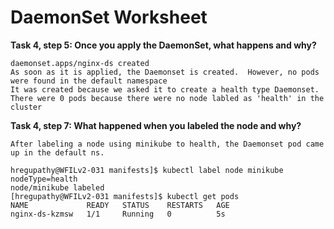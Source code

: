 # DaemonSet Worksheet


__Task 4, step 5: Once you apply the DaemonSet, what happens and why?__

```
daemonset.apps/nginx-ds created
As soon as it is applied, the Daemonset is created.  However, no pods were found in the default namespace
It was created because we asked it to create a health type Daemonset.
There were 0 pods because there were no node labled as 'health' in the cluster
```

__Task 4, step 7: What happened when you labeled the node and why?__

```
After labeling a node using minikube to health, the Daemonset pod came up in the default ns.

hregupathy@WFILv2-031 manifests]$ kubectl label node minikube nodeType=health
node/minikube labeled
[hregupathy@WFILv2-031 manifests]$ kubectl get pods
NAME             READY   STATUS    RESTARTS   AGE
nginx-ds-kzmsw   1/1     Running   0          5s

```